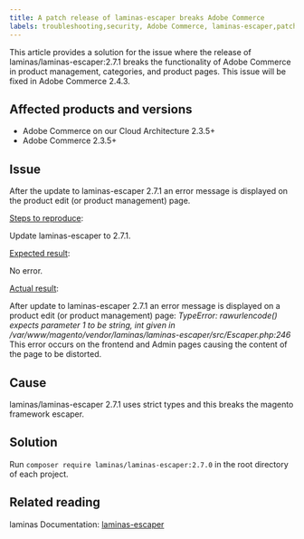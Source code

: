 ```yaml
---
title: A patch release of laminas-escaper breaks Adobe Commerce
labels: troubleshooting,security, Adobe Commerce, laminas-escaper,patch
---
```

This article provides a solution for the issue where the release of laminas/laminas-escaper:2.7.1 breaks the functionality of Adobe Commerce in product management, categories, and product pages. This issue will be fixed in Adobe Commerce 2.4.3.

## Affected products and versions

* Adobe Commerce on our Cloud Architecture 2.3.5+
* Adobe Commerce 2.3.5+

## Issue

After the update to laminas-escaper 2.7.1 an error message is displayed on the product edit (or product management) page.

<u>Steps to reproduce</u>:

Update laminas-escaper to 2.7.1.

<u>Expected result</u>:

No error.

<u>Actual result</u>:

After update to laminas-escaper 2.7.1 an error message is displayed on a product edit (or product management) page: *TypeError: rawurlencode() expects parameter 1 to be string, int given in /var/www/magento/vendor/laminas/laminas-escaper/src/Escaper.php:246*
This error occurs on the frontend and Admin pages causing the content of the page to be distorted.

## Cause

laminas/laminas-escaper 2.7.1 uses strict types and this breaks the magento framework escaper.

## Solution

Run `composer require laminas/laminas-escaper:2.7.0` in the root directory of each project.

## Related reading

laminas Documentation: [laminas-escaper](https://docs.laminas.dev/laminas-escaper/)
